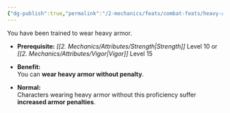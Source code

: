 ```yaml
---
{"dg-publish":true,"permalink":"/2-mechanics/feats/combat-feats/heavy-armor-training/","noteIcon":""}
---
```


You have been trained to wear heavy armor.

- **Prerequisite:** _[[2. Mechanics/Attributes/Strength\|Strength]]_ Level 10 or _[[2. Mechanics/Attributes/Vigor\|Vigor]]_ Level 15
    
- **Benefit:**  
    You can **wear heavy armor without penalty**.
    
- **Normal:**  
    Characters wearing heavy armor without this proficiency suffer **increased armor penalties**.